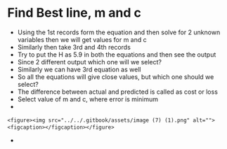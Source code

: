 # Find Best line, m and c

* Using the 1st records form the equation and then solve for 2 unknown variables then we will get values for m and c
* Similarly then take 3rd and 4th records
* Try to put the H as 5.9 in both the equations and then see the output
* Since 2 different output which one will we select?
* Similarly we can have 3rd equation as well
* So all the equations will give close values, but which one should we select?
* The difference between actual and predicted is called as cost or loss
* Select value of m and c, where error is minimum
*

    <figure><img src="../../.gitbook/assets/image (7) (1).png" alt=""><figcaption></figcaption></figure>
*
